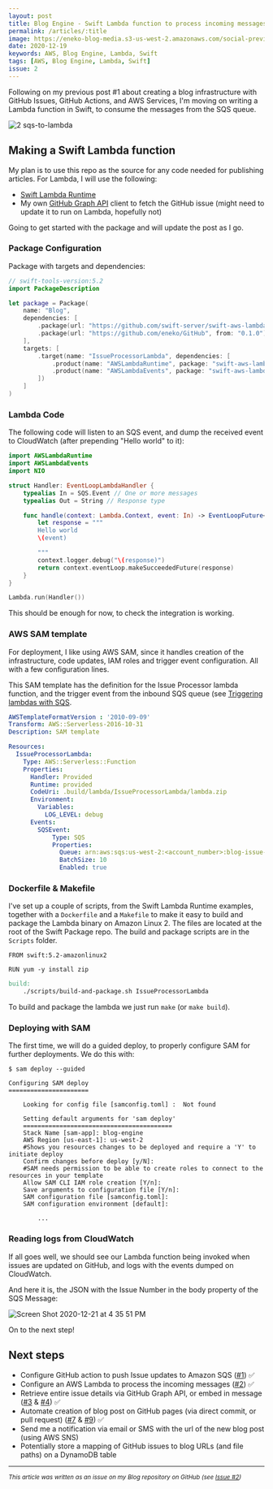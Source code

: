 ```yaml
---
layout: post
title: Blog Engine - Swift Lambda function to process incoming messages from SQS
permalink: /articles/:title
image: https://eneko-blog-media.s3-us-west-2.amazonaws.com/social-preview/issue-2.png
date: 2020-12-19
keywords: AWS, Blog Engine, Lambda, Swift
tags: [AWS, Blog Engine, Lambda, Swift]
issue: 2
---
```


Following on my previous post #1 about creating a blog infrastructure with GitHub Issues, GitHub Actions, and AWS Services, I'm moving on writing a Lambda function in Swift, to consume the messages from the SQS queue.

![2 sqs-to-lambda](https://user-images.githubusercontent.com/32922/102833497-220f6b00-43a6-11eb-9df7-1e53cf57d34b.png)


## Making a Swift Lambda function
My plan is to use this repo as the source for any code needed for publishing articles. For Lambda, I will use the following:

- [Swift Lambda Runtime](https://github.com/swift-server/swift-aws-lambda-runtime)
- My own [GitHub Graph API](https://github.com/eneko/GitHub) client to fetch the GitHub issue (might need to update it to run on Lambda, hopefully not)

Going to get started with the package and will update the post as I go.

### Package Configuration

Package with targets and dependencies:

```swift
// swift-tools-version:5.2
import PackageDescription

let package = Package(
    name: "Blog",
    dependencies: [
        .package(url: "https://github.com/swift-server/swift-aws-lambda-runtime", from: "0.3.0"),
        .package(url: "https://github.com/eneko/GitHub", from: "0.1.0")
    ],
    targets: [
        .target(name: "IssueProcessorLambda", dependencies: [
            .product(name: "AWSLambdaRuntime", package: "swift-aws-lambda-runtime"),
            .product(name: "AWSLambdaEvents", package: "swift-aws-lambda-runtime"),
        ])
    ]
)
```

### Lambda Code

The following code will listen to an SQS event, and dump the received event to CloudWatch (after prepending "Hello world" to it):

```swift
import AWSLambdaRuntime
import AWSLambdaEvents
import NIO

struct Handler: EventLoopLambdaHandler {
    typealias In = SQS.Event // One or more messages
    typealias Out = String // Response type

    func handle(context: Lambda.Context, event: In) -> EventLoopFuture<Out> {
        let response = """
        Hello world
        \(event)

        """
        context.logger.debug("\(response)")
        return context.eventLoop.makeSucceededFuture(response)
    }
}

Lambda.run(Handler())
```

This should be enough for now, to check the integration is working.

### AWS SAM template

For deployment, I like using AWS SAM, since it handles creation of the infrastructure, code updates, IAM roles and trigger event configuration. All with a few configuration lines.

This SAM template has the definition for the Issue Processor lambda function, and the trigger event from the inbound SQS queue (see [Triggering lambdas with SQS](https://docs.aws.amazon.com/serverless-application-model/latest/developerguide/sam-property-function-sqs.html).

```yaml
AWSTemplateFormatVersion : '2010-09-09'
Transform: AWS::Serverless-2016-10-31
Description: SAM template

Resources:
  IssueProcessorLambda:
    Type: AWS::Serverless::Function
    Properties:
      Handler: Provided
      Runtime: provided
      CodeUri: .build/lambda/IssueProcessorLambda/lambda.zip
      Environment:
        Variables:
          LOG_LEVEL: debug
      Events:
        SQSEvent:
            Type: SQS
            Properties:
              Queue: arn:aws:sqs:us-west-2:<account_number>:blog-issue-updates
              BatchSize: 10
              Enabled: true
```

### Dockerfile & Makefile
I've set up a couple of scripts, from the Swift Lambda Runtime examples, together with a `Dockerfile` and a `Makefile` to make it easy to build and package the Lambda binary on Amazon Linux 2. The files are located at the root of the Swift Package repo. The build and package scripts are in the `Scripts` folder.

```docker
FROM swift:5.2-amazonlinux2

RUN yum -y install zip
```

```makefile
build:
	./scripts/build-and-package.sh IssueProcessorLambda
```

To build and package the lambda we just run `make` (or `make build`).

### Deploying with SAM
The first time, we will do a guided deploy, to properly configure SAM for further deployments. We do this with:

```
$ sam deploy --guided

Configuring SAM deploy
======================

	Looking for config file [samconfig.toml] :  Not found

	Setting default arguments for 'sam deploy'
	=========================================
	Stack Name [sam-app]: blog-engine
	AWS Region [us-east-1]: us-west-2
	#Shows you resources changes to be deployed and require a 'Y' to initiate deploy
	Confirm changes before deploy [y/N]: 
	#SAM needs permission to be able to create roles to connect to the resources in your template
	Allow SAM CLI IAM role creation [Y/n]: 
	Save arguments to configuration file [Y/n]: 
	SAM configuration file [samconfig.toml]: 
	SAM configuration environment [default]: 

        ...
```

### Reading logs from CloudWatch

If all goes well, we should see our Lambda function being invoked when issues are updated on GitHub, and logs with the events dumped on CloudWatch.

And here it is, the JSON with the Issue Number in the body property of the SQS Message:

![Screen Shot 2020-12-21 at 4 35 51 PM](https://user-images.githubusercontent.com/32922/102835200-eb881f00-43aa-11eb-8d92-543aceba5936.png)

On to the next step!

## Next steps

- Configure GitHub action to push Issue updates to Amazon SQS ([#1](https://github.com/eneko/Blog/issues/1)) ✅
- Configure an AWS Lambda to process the incoming messages ([#2](https://github.com/eneko/Blog/issues/2)) ✅
- Retrieve entire issue details via GitHub Graph API, or embed in message ([#3](https://github.com/eneko/Blog/issues/3) & [#4](https://github.com/eneko/Blog/issues/4)) ✅
- Automate creation of blog post on GitHub pages (via direct commit, or pull request) ([#7](https://github.com/eneko/Blog/issues/7) & [#9](https://github.com/eneko/Blog/issues/9)) ✅
- Send me a notification via email or SMS with the url of the new blog post (using AWS SNS)
- Potentially store a mapping of GitHub issues to blog URLs (and file paths) on a DynamoDB table

---

<i><small>This article was written as an issue on my Blog repository on GitHub (see <a target="_blank" href="https://github.com/eneko/Blog/issues/2">Issue #2</a>)</small></i>